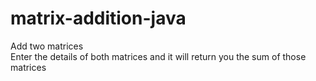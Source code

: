 # matrix-addition-java
Add two matrices <br>
Enter the details of both matrices and it will return you the sum of those matrices
